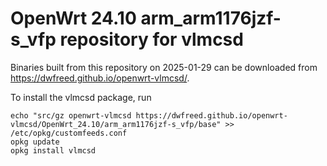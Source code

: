 OpenWrt 24.10 arm_arm1176jzf-s_vfp repository for vlmcsd
========

Binaries built from this repository on 2025-01-29 can be downloaded from <https://dwfreed.github.io/openwrt-vlmcsd/>.

To install the vlmcsd package, run

```
echo "src/gz openwrt-vlmcsd https://dwfreed.github.io/openwrt-vlmcsd/OpenWrt_24.10/arm_arm1176jzf-s_vfp/base" >> /etc/opkg/customfeeds.conf
opkg update
opkg install vlmcsd
```

